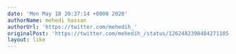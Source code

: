 ```yaml
---
date: 'Mon May 18 20:37:14 +0000 2020'
authorName: mehedi hassan
authorUrl: 'https://twitter.com/mehedih_'
originalPost: 'https://twitter.com/mehedih_/status/1262482398484271105'
layout: like
---
```


